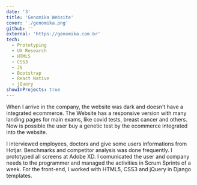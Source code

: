 ```yaml
---
date: '3'
title: 'Genomika Website'
cover: './genomika.png'
github: ''
external: 'https://genomika.com.br'
tech:
  - Prototyping
  - UX Research
  - HTML5
  - CSS3
  - JS
  - Bootstrap
  - React Native
  - jQuery
showInProjects: true
---
```


When I arrive in the company, the website was dark and doesn't have a integrated ecommerce. The Website has a responsive version with many landing pages for main exams, like covid tests, breast cancer and others. Now is possible the user buy a genetic test by the ecommerce integrated into the website. 

I interviewed employees, doctors and give some users informations from Hotjar. Benchmarks and competitor analysis was done frequently. I prototyped all screens at Adobe XD. I comunicated the user and company needs to the programmer and managed the activities in Scrum Sprints of a week. For the front-end, I worked with HTML5, CSS3 and jQuery in Django templates.